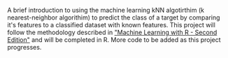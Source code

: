 A brief introduction to using the machine learning kNN algotirthim (k nearest-neighbor algorithim) to predict the class of a target by comparing it's features to a classified dataset with known features. This project will follow the methodology described in ["Machine Learning with R - Second Edition"](https://www.packtpub.com/big-data-and-business-intelligence/machine-learning-r-second-edition) and will be completed in R.
More code to be added as this project progresses.
